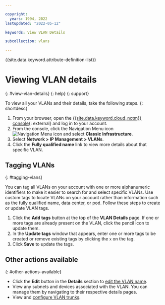 ```yaml
---

copyright:
  years: 1994, 2022
lastupdated: "2022-05-12"

keywords: View VLAN Details

subcollection: vlans

---
```


{{site.data.keyword.attribute-definition-list}}

# Viewing VLAN details
{: #view-vlan-details}
{: help}
{: support}

To view all your VLANs and their details, take the following steps.
{: shortdesc}

1. From your browser, open the [{{site.data.keyword.cloud_notm}} console](/login){: external} and log in to your account.
1. From the console, click the Navigation Menu icon ![Navigation Menu icon](../../icons/icon_hamburger.svg) and select **Classic Infrastructure**.
1. Select **Network > IP Management > VLANs**.
1. Click the **Fully qualified name** link to view more details about that specific VLAN.

## Tagging VLANs
{: #tagging-vlans}

You can tag all VLANs on your account with one or more alphanumeric identifiers to make it easier to search for and select specific VLANs. Use custom tags to locate VLANs on your account rather than information such as the fully qualified name, data center, or pod. Follow these steps to create or update VLAN tags.

1. Click the **Add tags** button at the top of the **VLAN Details** page. If one or more tags are already present on the VLAN, click the pencil icon to update them.
1. In the **Update tags** window that appears, enter one or more tags to be created or remove existing tags by clicking the `x` on the tag.
1. Click **Save** to update the tags.

## Other actions available
{: #other-actions-available}

- Click the **Edit** button in the **Details** section to [edit the VLAN name](/docs/vlans?topic=vlans-edit-vlan-name).
- View any subnets and devices associated with the VLAN. You can manage them by navigating to their respective details pages.
- View and [configure VLAN trunks](/docs/vlans?topic=vlans-configuring-vlan-trunks).

